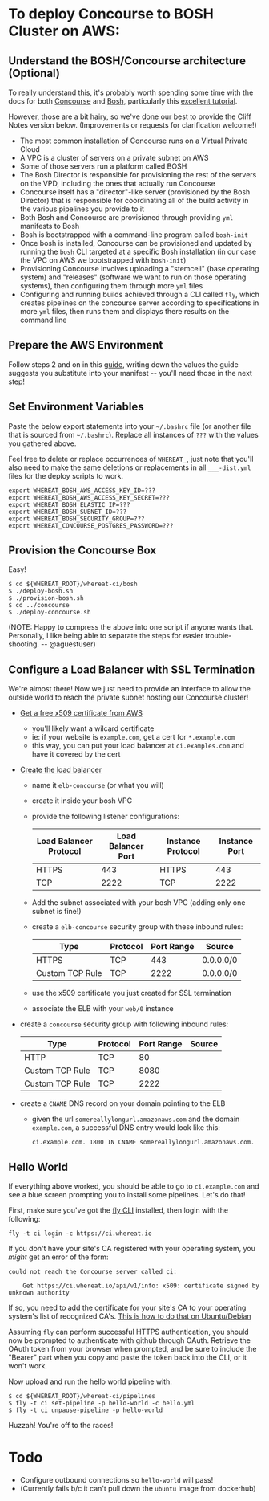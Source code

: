 # To deploy Concourse to BOSH Cluster on AWS:

## Understand the BOSH/Concourse architecture (Optional)

To really understand this, it's probably worth spending some time with the docs for both [Concourse](https://concourse.ci/introduction.html) and [Bosh](http://bosh.io/docs), particularly this [excellent tutorial](http://mariash.github.io/learn-bosh/).

However, those are a bit hairy, so we've done our best to provide the Cliff Notes version below. (Improvements or requests for clarification welcome!)

* The most common installation of Concourse runs on a Virtual Private Cloud
* A VPC is a cluster of servers on a private subnet on AWS
* Some of those servers run a platform called BOSH
* The Bosh Director is responsible for provisioning the rest of the servers on the VPD, including the ones that actually run Concourse
* Concourse itself has a "director"-like server (provisioned by the Bosh Director) that is responsible for coordinating all of the build activity in the various pipelines you provide to it
* Both Bosh and Concourse are provisioned through providing `yml` manifests to Bosh
* Bosh is bootstrapped with a command-line program called `bosh-init`
* Once bosh is installed, Concourse can be provisioned and updated by running the `bosh` CLI targeted at a specific Bosh installation (in our case the VPC on AWS we bootstrapped with `bosh-init`)
* Provisioning Concourse involves uploading a "stemcell" (base operating system) and "releases" (software we want to run on those operating systems), then configuring them through more `yml` files
* Configuring and running builds achieved through a CLI called `fly`, which creates pipelines on the concourse server according to specifications in more `yml` files, then runs them and displays there results on the command line

## Prepare the AWS Environment

Follow steps 2 and on in this [guide](http://bosh.io/docs/init-aws.html#prepare-aws), writing down the values the guide suggests you substitute into your manifest -- you'll need those in the next step!

## Set Environment Variables

Paste the below export statements into your `~/.bashrc` file (or another file that is sourced from `~/.bashrc`). Replace all instances of `???` with the values you gathered above.

Feel free to delete or replace occurrences of `WHEREAT_`, just note that you'll also need to make the same deletions or replacements in all `___-dist.yml` files for the deploy scripts to work.

```shell
export WHEREAT_BOSH_AWS_ACCESS_KEY_ID=???
export WHEREAT_BOSH_AWS_ACCESS_KEY_SECRET=???
export WHEREAT_BOSH_ELASTIC_IP=???
export WHEREAT_BOSH_SUBNET_ID=???
export WHEREAT_BOSH_SECURITY_GROUP=???
export WHEREAT_CONCOURSE_POSTGRES_PASSWORD=???
```

## Provision the Concourse Box

Easy!

```shell
$ cd ${WHEREAT_ROOT}/whereat-ci/bosh
$ ./deploy-bosh.sh
$ ./provision-bosh.sh
$ cd ../concourse
$ ./deploy-concourse.sh
```

(NOTE: Happy to compress the above into one script if anyone wants that. Personally, I like being able to separate the steps for easier trouble-shooting. -- @aguestuser)

## Configure a Load Balancer with SSL Termination

We're almost there! Now we just need to provide an interface to allow the outside world to reach the private subnet hosting our Concourse cluster!

* [Get a free x509 certificate from AWS]()
  * you'll likely want a wilcard certificate
  * ie: if your website is `example.com`, get a cert for `*.example.com`
  * this way, you can put your load balancer at `ci.examples.com` and have it covered by the cert
* [Create the load balancer](http://bosh.io/docs/setup-aws.html)
  * name it `elb-concourse` (or what you will)
  * create it inside your bosh VPC
  * provide the following listener configurations:

    | Load Balancer Protocol | Load Balancer Port | Instance Protocol | Instance Port |
    |---|---|---|---|
    | HTTPS | 443 | HTTPS | 443 |
    | TCP | 2222 | TCP | 2222 |

  * Add the subnet associated with your bosh VPC (adding only one subnet is fine!)
  * create a `elb-concourse` security group with these inbound rules:

    | Type | Protocol | Port Range | Source |
    |---|---|---|---|
    | HTTPS | TCP | 443 | 0.0.0.0/0 |
    | Custom TCP Rule | TCP | 2222 | 0.0.0.0/0 |

  * use the x509 certificate you just created for SSL termination
  * associate the ELB with your `web/0` instance
* create a `concourse` security group with following inbound rules:

    | Type | Protocol | Port Range | Source |
    |---|---|---|---|
    | HTTP | TCP | 80 | <id for elb-concourse security group> |
    | Custom TCP Rule | TCP | 8080 | <id for elb-concourse security group> |
    | Custom TCP Rule | TCP | 2222 | <id for elb-concourse security group> |

* create a `CNAME` DNS record on your domain pointing to the ELB
  * given the url `somereallylongurl.amazonaws.com` and the domain `example.com`, a successful DNS entry would look like this:

    ```
    ci.example.com. 1800 IN CNAME somereallylongurl.amazonaws.com.
    ```

## Hello World

If everything above worked, you should be able to go to `ci.example.com` and see a blue screen prompting you to install some pipelines. Let's do that!

First, make sure you've got the [fly CLI]([https://concourse.ci/fly-cli.html]) installed, then login with the following:

```shell
fly -t ci login -c https://ci.whereat.io
```

If you don't have your site's CA registered with your operating system, you *might* get an error of the form:

```shell
could not reach the Concourse server called ci:

    Get https://ci.whereat.io/api/v1/info: x509: certificate signed by unknown authority
```

If so, you need to add the certificate for your site's CA to your operating system's list of recognized CA's. [This is how to do that on Ubuntu/Debian](http://superuser.com/questions/437330/how-do-you-add-a-certificate-authority-ca-to-ubuntu)

Assuming `fly` can perform successful HTTPS authentication, you should now be prompted to authenticate with github through OAuth. Retrieve the OAuth token from your browser when prompted, and be sure to include the "Bearer" part when you copy and paste the token back into the CLI, or it won't work.

Now upload and run the hello world pipeline with:

```shell
$ cd ${WHEREAT_ROOT}/whereat-ci/pipelines
$ fly -t ci set-pipeline -p hello-world -c hello.yml
$ fly -t ci unpause-pipeline -p hello-world
```

Huzzah! You're off to the races!

# Todo

* Configure outbound connections so `hello-world` will pass!
* (Currently fails b/c it can't pull down the `ubuntu` image from dockerhub)
